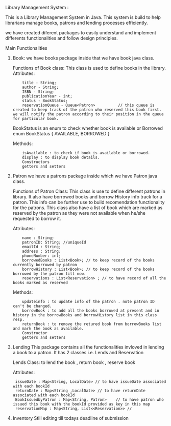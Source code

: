 Library Management System :

This is a Library Management System in Java. This system is build to help librarians manage books, patrons and lending processes efficiently.

we have created diferent packages to easily understand and implement differents functionalities and follow design principles.

Main Functionalities
1. Book:
   we have books package inside that we have book java class.

   Functions of Book class:
        This class is used to define books in the library. 
   Attributes:

           title - String;
           author - String;
           ISBN - String;
           publicationYear - int;
           status - BookStatus;               
           reservationQueue - Queue<Patron>          // this queue is created to keep track of the patron who reserved this book first. we will notify the patron according to their position in the queue for particular book.

   BookStatus is an enum to check whether book is available or Borrowed
   enum BookStatus { AVAILABLE, BORROWED }

   Methods:
   
           isAvailable : to check if book is available or borrowed.
           display : to display book details.
           Constructors
           getters and setters
   
3. Patron
   we have a patrons package inside which we have Patron java class.

   Functions of Patron Class:
   This class is use to define different patrons in library. It also have borrowed books and borrow History info track for a patron. This info can be further use to build recomendation functionality for the patrons. This class also have a list of book which are marked as reserved by the patron as they were not available when he/she requested to borrow it.

    Attributes:
   
           name : String;
           patronID: String; //uniqueId
           emailId : String;
           address : String;
           phoneNumber: int;
           borrowedBooks : List<Book>; // to keep record of the books currently borrowed by patron
           borrowHistory : List<Book>; // to keep record of the books borrowed by the patron till now.
           reservations : List<Reservation> ; // to have record of all the books marked as reserved

   Methods:
   
           updateinfo : to update info of the patron . note patron ID can't be changed.
           borrowBook : to add all the books borrowed at present and in history in the borrowBooks and borrowHistory list in this class resp.
           returnBook : to remove the retured book from borrowBooks list and mark the book as available.
           Constructor
           getters and setters

3. Lending
	This package contains all the functionalities invloved in lending a book to a patron.
	It has 2 classes i.e. Lends and Reservation

	Lends Class:
	to lend the book , return book , reserve book 
	
 	Attributes:

 		issueDate : Map<String, LocalDate> // to have issueDate associated with each bookId
		returnDate : Map<String ,LocalDate>	// to have returnDate associated with each bookId
		BookIssuedbyPatron : Map<String, Patron>	// to have patron who issued this book with the bookId provided as key in this map
		reservationMap : Map<String, List<<Reservation>> //
   
5. Inventory
Still editing till todays deadline of submission
